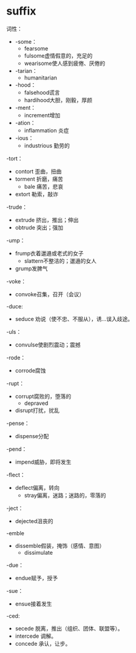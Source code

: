 # suffix

词性：

- -some：
    - fearsome
    - fulsome虚情假意的，充足的
    - wearisome使人感到疲倦、厌倦的
- -tarian：
    - humanitarian
- -hood：
    - falsehood谎言
    - hardihood大胆，刚毅，厚颜
- -ment：
    - increment增加
- -ation：
    - inflammation 炎症
- -ious：
    - industrious 勤劳的

-tort：

- contort 歪曲，扭曲
- torment 折磨，痛苦
    - bale 痛苦，悲哀
- extort 勒索，敲诈

-trude：

- extrude 挤出，推出；伸出
- obtrude 突出；强加

-ump：

- frump衣着邋遢或老式的女子
    - slattern不整洁的；邋遢的女人
- grump发脾气

-voke：

- convoke召集，召开（会议）

-duce:

- seduce 劝说（使不忠、不服从），诱...误入歧途。

-uls：

- convulse使剧烈震动；震撼

-rode：

- corrode腐蚀

-rupt：

- corrupt腐败的，堕落的
    - depraved
- disrupt打扰，扰乱

-pense：

- dispense分配

-pend：

- impend威胁，即将发生

-flect：

- deflect偏离，转向
    - stray偏离，迷路；迷路的，零落的

-ject：

- dejected沮丧的

-emble

- dissemble假装，掩饰（感情、意图）
    - dissimulate

-due：

- endue赋予，授予

-sue：

- ensue接着发生

-ced:

- secede 脱离，推出（组织、团体、联盟等）。
- intercede 调解。
- concede 承认，让步。